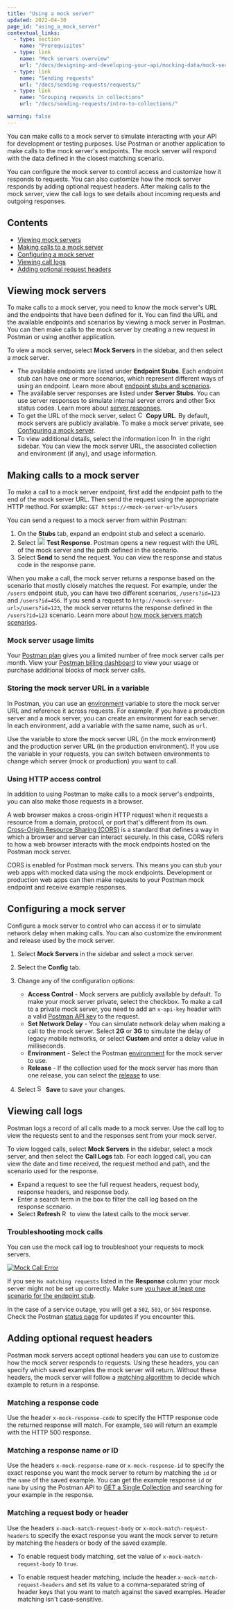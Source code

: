 ```yaml
---
title: "Using a mock server"
updated: 2022-04-30
page_id: "using_a_mock_server"
contextual_links:
  - type: section
    name: "Prerequisites"
  - type: link
    name: "Mock servers overview"
    url: "/docs/designing-and-developing-your-api/mocking-data/mock-servers-overview/"
  - type: link
    name: "Sending requests"
    url: "/docs/sending-requests/requests/"
  - type: link
    name: "Grouping requests in collections"
    url: "/docs/sending-requests/intro-to-collections/"

warning: false
---
```


You can make calls to a mock server to simulate interacting with your API for development or testing purposes. Use Postman or another application to make calls to the mock server's endpoints. The mock server will respond with the data defined in the closest matching scenario.

You can configure the mock server to control access and customize how it responds to requests. You can also customize how the mock server responds by adding optional request headers. After making calls to the mock server, view the call logs to see details about incoming requests and outgoing responses.

## Contents

* [Viewing mock servers](#viewing-mock-servers)
* [Making calls to a mock server](#making-calls-to-a-mock-server)
* [Configuring a mock server](#configuring-a-mock-server)
* [Viewing call logs](#viewing-call-logs)
* [Adding optional request headers](#adding-optional-request-headers)

## Viewing mock servers

To make calls to a mock server, you need to know the mock server's URL and the endpoints that have been defined for it. You can find the URL and the available endpoints and scenarios by viewing a mock server in Postman. You can then make calls to the mock server by creating a new request in Postman or using another application.

To view a mock server, select **Mock Servers** in the sidebar, and then select a mock server.

* The available endpoints are listed under **Endpoint Stubs**. Each endpoint stub can have one or more scenarios, which represent different ways of using an endpoint. Learn more about [endpoint stubs and scenarios](/docs/designing-and-developing-your-api/mocking-data/mocking-endpoints/).
* The available server responses are listed under **Server Stubs**. You can use server responses to simulate internal server errors and other 5xx status codes. Learn more about [server responses](/docs/designing-and-developing-your-api/mocking-data/mocking-server-responses/).
* To get the URL of the mock server, select <img alt="Copy icon" src="https://assets.postman.com/postman-docs/icon-copy-v9.jpg#icon" width="15px"> **Copy URL**. By default, mock servers are publicly available. To make a mock server private, see [Configuring a mock server](#configuring-a-mock-server).
* To view additional details, select the information icon <img alt="Information icon" src="https://assets.postman.com/postman-docs/icon-information-v9-5.jpg#icon" width="16px"> in the right sidebar. You can view the mock server URL, the associated collection and environment (if any), and usage information.

## Making calls to a mock server

To make a call to a mock server endpoint, first add the endpoint path to the end of the mock server URL. Then send the request using the appropriate HTTP method. For example: `GET https://<mock-server-url>/users`

You can send a request to a mock server from within Postman:

1. On the **Stubs** tab, expand an endpoint stub and select a scenario.
1. Select <img alt="External link icon" src="https://assets.postman.com/postman-docs/icon-external-link.jpg#icon" width="18px"> **Test Response**. Postman opens a new request with the URL of the mock server and the path defined in the scenario.
1. Select **Send** to send the request. You can view the response and status code in the response pane.

When you make a call, the mock server returns a response based on the scenario that mostly closely matches the request. For example, under the `/users` endpoint stub, you can have two different scenarios, `/users?id=123` and `/users?id=456`. If you send a request to `http://<mock-server-url>/users?id=123`, the mock server returns the response defined in the `/users?id=123` scenario. Learn more about [how mock servers match scenarios](/docs/designing-and-developing-your-api/mocking-data/matching-algorithm/).

### Mock server usage limits

Your [Postman plan](https://www.postman.com/pricing/) gives you a limited number of free mock server calls per month. View your [Postman billing dashboard](https://go.postman.co/usage) to view your usage or purchase additional blocks of mock server calls.

### Storing the mock server URL in a variable

In Postman, you can use an [environment](/docs/sending-requests/managing-environments/) variable to store the mock server URL and reference it across requests. For example, if you have a production server and a mock server, you can create an environment for each server. In each environment, add a variable with the same name, such as `url`.

Use the variable to store the mock server URL (in the mock environment) and the production server URL (in the production environment). If you use the variable in your requests, you can switch between environments to change which server (mock or production) you want to call.

### Using HTTP access control

In addition to using Postman to make calls to a mock server's endpoints, you can also make those requests in a browser.

A web browser makes a cross-origin HTTP request when it requests a resource from a domain, protocol, or port that's different from its own. [Cross-Origin Resource Sharing (CORS)](https://developer.mozilla.org/en-US/docs/Web/HTTP/CORS) is a standard that defines a way in which a browser and server can interact securely. In this case, CORS refers to how a web browser interacts with the mock endpoints hosted on the Postman mock server.

CORS is enabled for Postman mock servers. This means you can stub your web apps with mocked data using the mock endpoints. Development or production web apps can then make requests to your Postman mock endpoint and receive example responses.

## Configuring a mock server

Configure a mock server to control who can access it or to simulate network delay when making calls. You can also customize the environment and release used by the mock server.

1. Select **Mock Servers** in the sidebar and select a mock server.
1. Select the **Config** tab.
1. Change any of the configuration options:

    * **Access Control** - Mock servers are publicly available by default. To make your mock server private, select the checkbox. To make a call to a private mock server, you need to add an `x-api-key` header with a valid [Postman API key](/docs/developer/intro-api/) to the request.
    * **Set Network Delay** - You can simulate network delay when making a call to the mock server. Select **2G** or **3G** to simulate the delay of legacy mobile networks, or select **Custom** and enter a delay value in milliseconds.
    * **Environment** - Select the Postman [environment](/docs/sending-requests/managing-environments/) for the mock server to use.
    * **Release** - If the collection used for the mock server has more than one release, you can select the [release](/docs/designing-and-developing-your-api/versioning-an-api/) to use.

1. Select <img alt="Save icon" src="https://assets.postman.com/postman-docs/icon-save.jpg#icon" width="16px"> **Save** to save your changes.

## Viewing call logs

Postman logs a record of all calls made to a mock server. Use the call log to view the requests sent to and the responses sent from your mock server.

To view logged calls, select **Mock Servers** in the sidebar, select a mock server, and then select the **Call Logs** tab. For each logged call, you can view the date and time received, the request method and path, and the scenario used for the response.

* Expand a request to see the full request headers, request body, response headers, and response body.
* Enter a search term in the box to filter the call log based on the response scenario.
* Select **Refresh** <img alt="Refresh icon" src="https://assets.postman.com/postman-docs/icon-refresh-v9-5.jpg#icon" width="14px"> to view the latest calls to the mock server.

### Troubleshooting mock calls

You can use the mock call log to troubleshoot your requests to mock servers.

[![Mock Call Error](https://assets.postman.com/postman-docs/mock-not-found-v8.jpg)](https://assets.postman.com/postman-docs/mock-not-found-v8.jpg)

If you see `No matching requests` listed in the **Response** column your mock server might not be set up correctly. Make sure [you have at least one scenario for the endpoint stub](/docs/designing-and-developing-your-api/mocking-data/mocking-endpoints/#defining-scenarios).

In the case of a service outage, you will get a `502`, `503`, or `504` response. Check the Postman [status page](https://status.postman.com/) for updates if you encounter this.

## Adding optional request headers

Postman mock servers accept optional headers you can use to customize how the mock server responds to requests. Using these headers, you can specify which saved examples the mock server will return. Without these headers, the mock server will follow a [matching algorithm](/docs/designing-and-developing-your-api/mocking-data/matching-algorithm/) to decide which example to return in a response.

### Matching a response code

Use the header `x-mock-response-code` to specify the HTTP response code the returned response will match. For example, `500` will return an example with the HTTP 500 response.

### Matching a response name or ID

Use the headers `x-mock-response-name` or `x-mock-response-id` to specify the exact response you want the mock server to return by matching the `id` or the `name` of the saved example. You can get the example response `id` or `name` by using the Postman API to [GET a Single Collection](https://documenter.getpostman.com/view/12959542/UV5XjJV8?&_ga=2.100400478.1771040895.1644854022-1154140310.1627600155#a6a282df-907e-438b-8fe6-e5efaa60b8bf) and searching for your example in the response.

### Matching a request body or header

Use the headers `x-mock-match-request-body` or `x-mock-match-request-headers` to specify the exact response you want the mock server to return by matching the headers or body of the saved example.

* To enable request body matching, set the value of `x-mock-match-request-body` to `true`.

* To enable request header matching, include the header `x-mock-match-request-headers` and set its value to a comma-separated string of header keys that you want to match against the saved examples. Header matching isn't case-sensitive.
